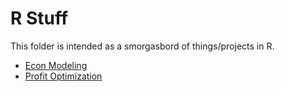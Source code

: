 # R Stuff
This folder is intended as a smorgasbord of things/projects in R.
  
* [Econ Modeling](https://arpasan.github.io/r_stuff/econ_modeling.html)
* [Profit Optimization](https://arpasan.github.io/r_stuff/profit_optimization.html)

